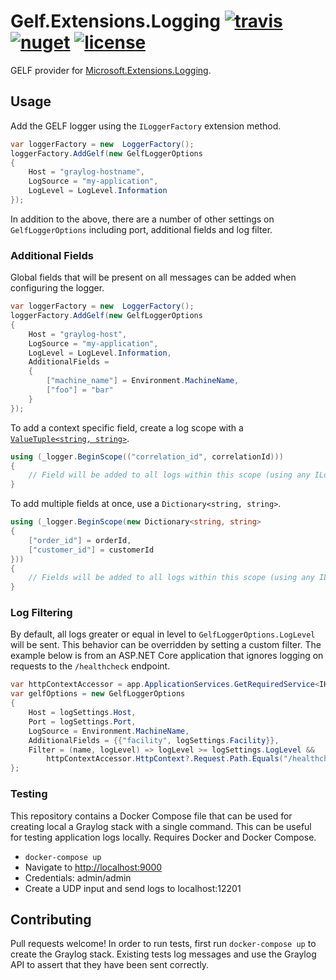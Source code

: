 # Gelf.Extensions.Logging [![travis](https://img.shields.io/travis/mattwcole/gelf-extensions-logging.svg?style=flat-square)](https://travis-ci.org/mattwcole/gelf-extensions-logging) [![nuget](https://img.shields.io/nuget/v/Gelf.Extensions.Logging.svg?style=flat-square)](https://www.nuget.org/packages/Gelf.Extensions.Logging) [![license](https://img.shields.io/github/license/mattwcole/gelf-extensions-logging.svg?style=flat-square)](https://github.com/mattwcole/gelf-extensions-logging/blob/master/LICENSE.md)

GELF provider for [Microsoft.Extensions.Logging](https://github.com/aspnet/Logging).

## Usage

Add the GELF logger using the `ILoggerFactory` extension method.

```csharp
var loggerFactory = new  LoggerFactory();
loggerFactory.AddGelf(new GelfLoggerOptions
{
    Host = "graylog-hostname",
    LogSource = "my-application",
    LogLevel = LogLevel.Information
});
```

In addition to the above, there are a number of other settings on `GelfLoggerOptions` including port, additional fields and log filter.

### Additional Fields

Global fields that will be present on all messages can be added when configuring the logger.

```csharp
var loggerFactory = new  LoggerFactory();
loggerFactory.AddGelf(new GelfLoggerOptions
{
    Host = "graylog-host",
    LogSource = "my-application",
    LogLevel = LogLevel.Information,
    AdditionalFields =
    {
        ["machine_name"] = Environment.MachineName,
        ["foo"] = "bar"
    }
});
```

To add a context specific field, create a log scope with a [`ValueTuple<string, string>`](https://blogs.msdn.microsoft.com/dotnet/2017/03/09/new-features-in-c-7-0/).

```csharp
using (_logger.BeginScope(("correlation_id", correlationId)))
{
    // Field will be added to all logs within this scope (using any ILogger<T> instance).
}
```

To add multiple fields at once, use a `Dictionary<string, string>`.

```csharp
using (_logger.BeginScope(new Dictionary<string, string>
{
    ["order_id"] = orderId,
    ["customer_id"] = customerId
}))
{
    // Fields will be added to all logs within this scope (using any ILogger<T> instance).
}
```

### Log Filtering

By default, all logs greater or equal in level to `GelfLoggerOptions.LogLevel` will be sent. This behavior can be overridden by setting a custom filter. The example below is from an ASP.NET Core application that ignores logging on requests to the `/healthcheck` endpoint.

```csharp
var httpContextAccessor = app.ApplicationServices.GetRequiredService<IHttpContextAccessor>();
var gelfOptions = new GelfLoggerOptions
{
    Host = logSettings.Host,
    Port = logSettings.Port,
    LogSource = Environment.MachineName,
    AdditionalFields = {{"facility", logSettings.Facility}},
    Filter = (name, logLevel) => logLevel >= logSettings.LogLevel &&
        httpContextAccessor.HttpContext?.Request.Path.Equals("/healthcheck") != true
};
```

### Testing

This repository contains a Docker Compose file that can be used for creating local a Graylog stack with a single command. This can be useful for testing application logs locally. Requires Docker and Docker Compose.

- `docker-compose up`
- Navigate to [http://localhost:9000](http://localhost:9000)
- Credentials: admin/admin
- Create a UDP input and send logs to localhost:12201

## Contributing

Pull requests welcome! In order to run tests, first run `docker-compose up` to create the Graylog stack. Existing tests log messages and use the Graylog API to assert that they have been sent correctly.
